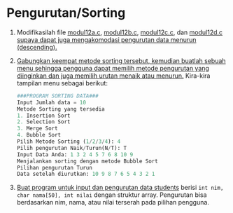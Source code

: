 # Pengurutan/Sorting
1. Modifikasilah file [modul12a.c](modul12a.c), [modul12b.c](modul12b.c), [modul12c.c](modul12c.c), dan [modul12d.c](modul12d.c) [supaya dapat juga mengakomodasi pengurutan data menurun (descending).](penugasan1/)

2. [Gabungkan keempat metode sorting tersebut, kemudian buatlah sebuah menu sehingga pengguna dapat memilih metode pengurutan yang diinginkan dan juga memilih urutan menaik atau menurun.](penugasan2/penugasan2.c) Kira-kira tampilan menu sebagai berikut:
    ```python
    ###PROGRAM SORTING DATA###
    Input Jumlah data = 10
    Metode Sorting yang tersedia
    1. Insertion Sort
    2. Selection Sort
    3. Merge Sort
    4. Bubble Sort
    Pilih Metode Sorting (1/2/3/4): 4
    Pilih pengurutan Naik/Turun(N/T): T
    Input Data Anda: 1 3 2 4 5 7 6 8 10 9
    Menjalankan sorting dengan metode Bubble Sort
    Pilihan pengurutan Turun
    Data setelah diurutkan: 10 9 8 7 6 5 4 3 2 1
    ```
3. [Buat program untuk input dan pengurutan data students](penugasan3/penugasan3.c) berisi `int nim, char nama[50], int nilai` dengan struktur array. Pengurutan bisa berdasarkan nim, nama, atau nilai terserah pada pilihan pengguna.